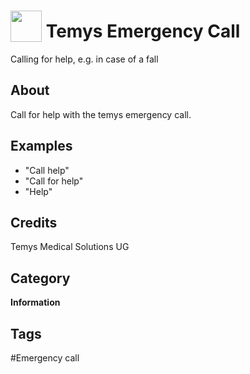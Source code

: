 # <img src="https://raw.githack.com/FortAwesome/Font-Awesome/master/svgs/solid/ambulance.svg" card_color="#9E5ECE" width="50" height="50" style="vertical-align:bottom"/> Temys Emergency Call
Calling for help, e.g. in case of a fall

## About
Call for help with the temys emergency call.

## Examples
* "Call help"
* "Call for help"
* "Help"

## Credits
Temys Medical Solutions UG

## Category
**Information**

## Tags
#Emergency call


